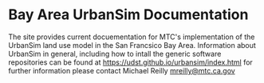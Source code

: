 # Bay Area UrbanSim Documentation

The site provides current docuementation for MTC's implementation of the UrbanSim land use model in the San Francsico Bay Area.
Information about UrbanSim in general, including how to intall the generic software repositories can be found at https://udst.github.io/urbansim/index.html
for further information please contact Michael Reilly mreilly@mtc.ca.gov
